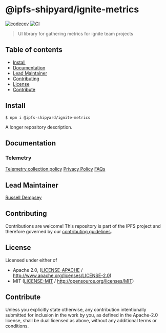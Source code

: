 # @ipfs-shipyard/ignite-metrics <!-- omit in toc -->

[![codecov](https://img.shields.io/codecov/c/github/ipfs-shipyard/ignite-metrics.svg?style=flat-square)](https://codecov.io/gh/ipfs-shipyard/ignite-metrics)
[![CI](https://img.shields.io/github/workflow/status/ipfs-shipyard/ignite-metrics/test%20&%20maybe%20release/main?style=flat-square)](https://github.com/ipfs-shipyard/ignite-metrics/actions/workflows/js-test-and-release.yml)

> UI library for gathering metrics for ignite team projects

## Table of contents <!-- omit in toc -->

- [Install](#install)
- [Documentation](#documentation)
- [Lead Maintainer](#lead-maintainer)
- [Contributing](#contributing)
- [License](#license)
- [Contribute](#contribute)

## Install

```console
$ npm i @ipfs-shipyard/ignite-metrics
```

A longer repository description.

## Documentation

### Telemetry

[Telemetry collection policy](./docs/telemetry/CollectionPolicy.md)
[Privacy Policy](./docs/telemetry/PrivacyPolicy.md)
[FAQs](./docs/telemetry/FAQs.md)

## Lead Maintainer

[Russell Dempsey](https://github.com/SgtPooki)

## Contributing

Contributions are welcome! This repository is part of the IPFS project and therefore governed by our [contributing guidelines](https://github.com/ipfs/community/blob/master/CONTRIBUTING.md).

## License

Licensed under either of

- Apache 2.0, ([LICENSE-APACHE](LICENSE-APACHE) / <http://www.apache.org/licenses/LICENSE-2.0>)
- MIT ([LICENSE-MIT](LICENSE-MIT) / <http://opensource.org/licenses/MIT>)

## Contribute

Unless you explicitly state otherwise, any contribution intentionally submitted for inclusion in the work by you, as defined in the Apache-2.0 license, shall be dual licensed as above, without any additional terms or conditions.
